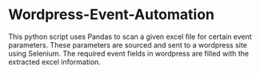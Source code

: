 # Wordpress-Event-Automation
This python script uses Pandas to scan a given excel file for certain event parameters. These parameters are sourced and sent to a wordpress site using Selenium. The required event fields in wordpress are filled with the extracted excel information.
